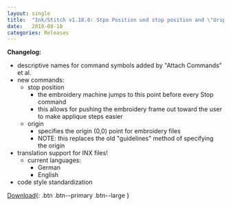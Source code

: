 ```yaml
---
layout: single
title:  "Ink/Stitch v1.18.0: Stpo Position und stop position and \"Ursprung\" Befehl"
date:   2018-08-18
categories: Releases
---
```

**Changelog:**

* descriptive names for command symbols added by "Attach Commands" et al.
* new commands:
  * stop position
    * the embroidery machine jumps to this point before every Stop command
    * this allows for pushing the embroidery frame out toward the user to make applique steps easier
  * origin
    * specifies the origin (0,0) point for embroidery files
    * NOTE: this replaces the old "guidelines" method of specifying the origin
* translation support for INX files!
  * current languages:
    * German
    * English
* code style standardization

[Download](https://github.com/inkstitch/inkstitch/releases/tag/v1.18.0){: .btn .btn--primary .btn--large }
